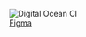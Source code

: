 ![Digital Ocean CI](https://github.com/OlgaGrishchenko/AgileDreamers/actions/workflows/digitalocean-ci.yml/badge.svg)<br>
[Figma](https://www.figma.com/file/JEh0Ug6W3wa2bOpO7OtQW1/Agile-Dreamers?type=design&node-id=0-1&t=WNzMHhBfDd2Fltrq-0)
